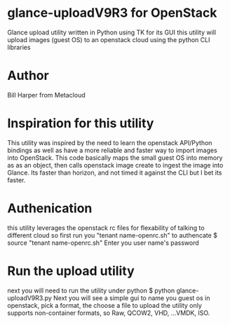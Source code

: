 # glance-uploadV9R3 for OpenStack
Glance upload utility written in Python using TK for its GUI
this utility will upload images (guest OS) to an openstack cloud using the python CLI libraries
# Author
Bill Harper from Metacloud
# Inspiration for this utility
This utility was inspired by the need to learn the openstack API/Python bindings as well as 
have a more reliable and faster way to import images into OpenStack.  This code basically maps
the small guest OS into memory as as an object, then calls openstack image create to ingest the image into
Glance.  Its faster than horizon, and not timed it against the CLI but I bet its faster.
# Authenication
this utility leverages the openstack rc files for flexability of talking to different cloud so first
run you "tenant name-openrc.sh" to authencate
$ source "tenant name-openrc.sh"
Enter you user name's password
# Run the upload utility
next you will need to run the utility under python
$ python glance-uploadV9R3.py
Next you will see a simple gui to name you guest os in openstack, pick a format, the choose a file to upload
the utility only supports non-container formats, so Raw, QCOW2, VHD, ...VMDK, ISO.
# 

